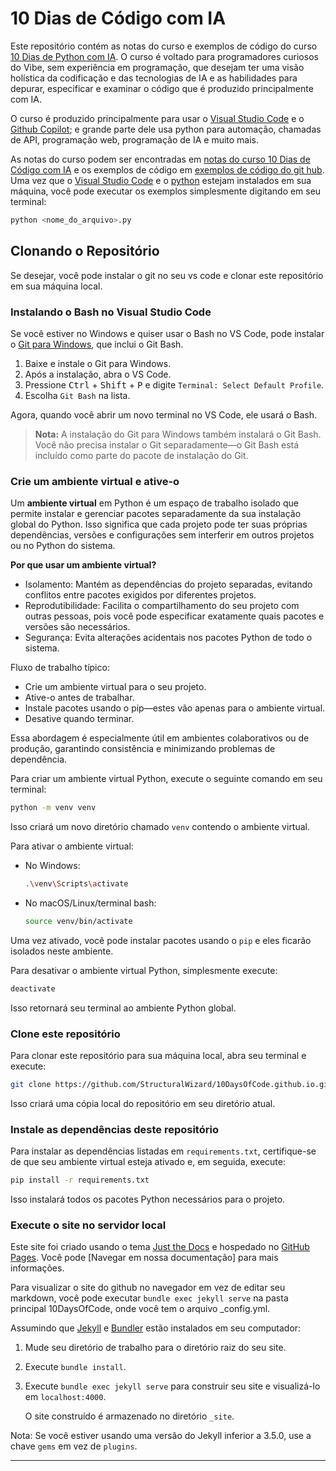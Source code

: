 # 10 Dias de Código com IA

Este repositório contém as notas do curso e exemplos de código do curso [10 Dias de Python com IA]. O curso é voltado para programadores curiosos do Vibe, sem experiência em programação, que desejam ter uma visão holística da codificação e das tecnologias de IA e as habilidades para depurar, especificar e examinar o código que é produzido principalmente com IA.

O curso é produzido principalmente para usar o [Visual Studio Code] e o [Github Copilot]; e grande parte dele usa python para automação, chamadas de API, programação web, programação de IA e muito mais.

As notas do curso podem ser encontradas em [notas do curso 10 Dias de Código com IA] e os exemplos de código em [exemplos de código do git hub]. Uma vez que o [Visual Studio Code] e o [python] estejam instalados em sua máquina, você pode executar os exemplos simplesmente digitando em seu terminal:

```python
python <nome_do_arquivo>.py
```

## Clonando o Repositório

Se desejar, você pode instalar o git no seu vs code e clonar este repositório em sua máquina local.

### Instalando o Bash no Visual Studio Code

Se você estiver no Windows e quiser usar o Bash no VS Code, pode instalar o [Git para Windows](https://git-scm.com/download/win), que inclui o Git Bash.

1. Baixe e instale o Git para Windows.
2. Após a instalação, abra o VS Code.
3. Pressione <kbd>Ctrl</kbd> + <kbd>Shift</kbd> + <kbd>P</kbd> e digite `Terminal: Select Default Profile`.
4. Escolha `Git Bash` na lista.

Agora, quando você abrir um novo terminal no VS Code, ele usará o Bash.

> **Nota:** A instalação do Git para Windows também instalará o Git Bash. Você não precisa instalar o Git separadamente—o Git Bash está incluído como parte do pacote de instalação do Git.

### Crie um ambiente virtual e ative-o
Um **ambiente virtual** em Python é um espaço de trabalho isolado que permite instalar e gerenciar pacotes separadamente da sua instalação global do Python. Isso significa que cada projeto pode ter suas próprias dependências, versões e configurações sem interferir em outros projetos ou no Python do sistema.

**Por que usar um ambiente virtual?**

- Isolamento: Mantém as dependências do projeto separadas, evitando conflitos entre pacotes exigidos por diferentes projetos.
- Reprodutibilidade: Facilita o compartilhamento do seu projeto com outras pessoas, pois você pode especificar exatamente quais pacotes e versões são necessários.
- Segurança: Evita alterações acidentais nos pacotes Python de todo o sistema.

Fluxo de trabalho típico:
- Crie um ambiente virtual para o seu projeto.
- Ative-o antes de trabalhar.
- Instale pacotes usando o pip—estes vão apenas para o ambiente virtual.
- Desative quando terminar.

Essa abordagem é especialmente útil em ambientes colaborativos ou de produção, garantindo consistência e minimizando problemas de dependência.

Para criar um ambiente virtual Python, execute o seguinte comando em seu terminal:

```bash
python -m venv venv
```

Isso criará um novo diretório chamado `venv` contendo o ambiente virtual.

Para ativar o ambiente virtual:

- No Windows:
  ```bash
  .\venv\Scripts\activate
  ```
- No macOS/Linux/terminal bash:
  ```bash
  source venv/bin/activate
  ```

Uma vez ativado, você pode instalar pacotes usando o `pip` e eles ficarão isolados neste ambiente.

Para desativar o ambiente virtual Python, simplesmente execute:

```bash
deactivate
```

Isso retornará seu terminal ao ambiente Python global.


### Clone este repositório

Para clonar este repositório para sua máquina local, abra seu terminal e execute:

```bash
git clone https://github.com/StructuralWizard/10DaysOfCode.github.io.git
```

Isso criará uma cópia local do repositório em seu diretório atual.

### Instale as dependências deste repositório
Para instalar as dependências listadas em `requirements.txt`, certifique-se de que seu ambiente virtual esteja ativado e, em seguida, execute:

```bash
pip install -r requirements.txt
```

Isso instalará todos os pacotes Python necessários para o projeto.

### Execute o site no servidor local
Este site foi criado usando o tema [Just the Docs] e hospedado no [GitHub Pages]. Você pode [Navegar em nossa documentação] para mais informações.

Para visualizar o site do github no navegador em vez de editar seu markdown, você pode executar `bundle exec jekyll serve` na pasta principal 10DaysOfCode, onde você tem o arquivo _config.yml.

Assumindo que [Jekyll] e [Bundler] estão instalados em seu computador:

1. Mude seu diretório de trabalho para o diretório raiz do seu site.

2. Execute `bundle install`.

3. Execute `bundle exec jekyll serve` para construir seu site e visualizá-lo em `localhost:4000`.

    O site construído é armazenado no diretório `_site`.


Nota: Se você estiver usando uma versão do Jekyll inferior a 3.5.0, use a chave `gems` em vez de `plugins`.



----

[Visual Studio Code]: https://code.visualstudio.com/
[Github Copilot]: https://code.visualstudio.com/docs/copilot/overview
[python]: https://www.python.org/downloads/
[Jekyll]: https://jekyllrb.com
[Just the Docs]: https://just-the-docs.github.io/just-the-docs/
[GitHub Pages]: https://docs.github.com/en/pages
[Bundler]: https://bundler.io
[10 Dias de Python com IA]: https://youtube.com/@10daysofpythonwithai?si=3wobcw1e11B7dlZI
[Structural Wizard]: https://github.com/StructuralWizard/
[notas do curso 10 Dias de Código com IA]: https://structuralwizard.github.io/10DaysOfCode.github.io/
[exemplos de código do git hub]: https://github.com/StructuralWizard/10DaysOfCode.github.io/tree/main/_python_code
